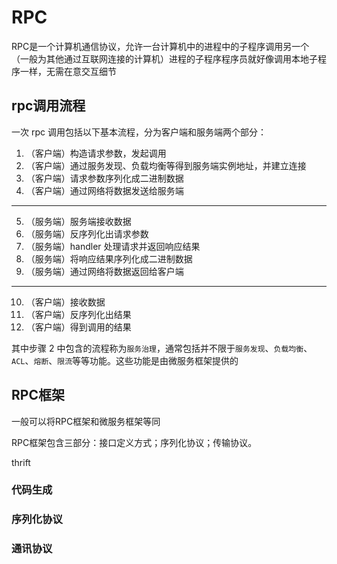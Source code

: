 # RPC

RPC是一个计算机通信协议，允许一台计算机中的进程中的子程序调用另一个（一般为其他通过互联网连接的计算机）进程的子程序程序员就好像调用本地子程序一样，无需在意交互细节

## rpc调用流程

一次 rpc 调用包括以下基本流程，分为客户端和服务端两个部分：
1. （客户端）构造请求参数，发起调用
2. （客户端）通过服务发现、负载均衡等得到服务端实例地址，并建立连接
3. （客户端）请求参数序列化成二进制数据
4. （客户端）通过网络将数据发送给服务端
---
5. （服务端）服务端接收数据
6. （服务端）反序列化出请求参数
7. （服务端）handler 处理请求并返回响应结果
8. （服务端）将响应结果序列化成二进制数据
9. （服务端）通过网络将数据返回给客户端
---
10. （客户端）接收数据
11. （客户端）反序列化出结果
12. （客户端）得到调用的结果

其中步骤 2 中包含的流程称为`服务治理`，通常包括并不限于`服务发现`、`负载均衡`、`ACL`、`熔断`、`限流`等等功能。这些功能是由微服务框架提供的

## RPC框架

一般可以将RPC框架和微服务框架等同

RPC框架包含三部分：接口定义方式；序列化协议；传输协议。

thrift

### 代码生成

### 序列化协议

### 通讯协议




